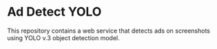 # Ad Detect YOLO

This repository contains a web service that detects ads on screenshots using
YOLO v.3 object detection model.
